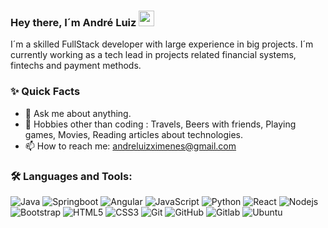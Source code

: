 ### Hey there, I´m André Luiz  <img src="https://media.giphy.com/media/hvRJCLFzcasrR4ia7z/giphy.gif" width="25px">

I´m a skilled FullStack developer with large experience in big projects. I´m currently working as a tech lead in projects related financial systems, fintechs and payment methods.


### ✨ Quick Facts

- 💬 Ask me about anything.
- 🎿 Hobbies other than coding : Travels, Beers with friends, Playing games, Movies, Reading articles about technologies.
- 📫 How to reach me: andreluizximenes@gmail.com


### 🛠️ Languages and Tools:

![Java](https://img.shields.io/badge/-Java-black?style=flat-square&logo=Java)
![Springboot](https://img.shields.io/badge/-Springboot-black?style=flat-square&logo=Spring)
![Angular](https://img.shields.io/badge/-Angular-black?style=flat-square&logo=Angular)
![JavaScript](https://img.shields.io/badge/-JavaScript-black?style=flat-square&logo=javascript)
![Python](https://img.shields.io/badge/-Python-black?style=flat-square&logo=python)
![React](https://img.shields.io/badge/-React-black?style=flat-square&logo=react)
![Nodejs](https://img.shields.io/badge/-Nodejs-black?style=flat-square&logo=Node.js)
![Bootstrap](https://img.shields.io/badge/-Bootstrap-black?style=flat-square&logo=bootstrap)
![HTML5](https://img.shields.io/badge/-HTML5-black?style=flat-square&logo=html5&logoColor=white)
![CSS3](https://img.shields.io/badge/-CSS3-black?style=flat-square&logo=css3)
![Git](https://img.shields.io/badge/-Git-black?style=flat-square&logo=git)
![GitHub](https://img.shields.io/badge/-GitHub-black?style=flat-square&logo=github)
![Gitlab](https://img.shields.io/badge/-Gitlab-black?style=flat-square&logo=gitlab)
![Ubuntu](https://img.shields.io/badge/-Ubuntu-black?style=flat-square&logo=ubuntu)
